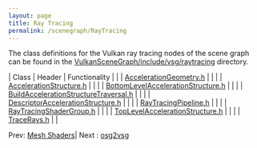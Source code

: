 ```yaml
---
layout: page
title: Ray Tracing
permalink: /scenegraph/RayTracing
---
```


The class definitions for the Vulkan ray tracing nodes of the scene graph can be found in the [VulkanSceneGraph/include/vsg/raytracing](https://github.com/vsg-dev/VulkanSceneGraph/blob/master/include/vsg/raytracing/) directory.

| Class | Header | Functionality |
| | [AccelerationGeometry.h](https://github.com/vsg-dev/VulkanSceneGraph/blob/master/include/vsg/raytracing/) | |
| | [AccelerationStructure.h](https://github.com/vsg-dev/VulkanSceneGraph/blob/master/include/vsg/raytracing/) | |
| | [BottomLevelAccelerationStructure.h](https://github.com/vsg-dev/VulkanSceneGraph/blob/master/include/vsg/raytracing/) | |
| | [BuildAccelerationStructureTraversal.h](https://github.com/vsg-dev/VulkanSceneGraph/blob/master/include/vsg/raytracing/) | |
| | [DescriptorAccelerationStructure.h](https://github.com/vsg-dev/VulkanSceneGraph/blob/master/include/vsg/raytracing/) | |
| | [RayTracingPipeline.h](https://github.com/vsg-dev/VulkanSceneGraph/blob/master/include/vsg/raytracing/) | |
| | [RayTracingShaderGroup.h](https://github.com/vsg-dev/VulkanSceneGraph/blob/master/include/vsg/raytracing/) | |
| | [TopLevelAccelerationStructure.h](https://github.com/vsg-dev/VulkanSceneGraph/blob/master/include/vsg/raytracing/) | |
| | [TraceRays.h](https://github.com/vsg-dev/VulkanSceneGraph/blob/master/include/vsg/raytracing/) | |

Prev: [Mesh Shaders](MeshShaders.md)| Next : [osg2vsg](osg2vsg.md)

